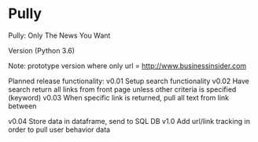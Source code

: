 # Pully
Pully: Only The News You Want

Version (Python 3.6)

Note: prototype version where only url = http://www.businessinsider.com

Planned release functionality:
  v0.01 Setup search functionality 
  v0.02 Have search return all links from front page unless other criteria is specified (keyword)
  v0.03 When specific link is returned, pull all text from link between <p></p>
  v0.04 Store data in dataframe, send to SQL DB
  v1.0 Add url/link tracking in order to pull user behavior data
